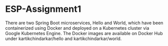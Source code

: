 # ESP-Assignment1
There are two Spring Boot microservices, Hello and World, which have been containerized using Docker and deployed on a Kubernetes cluster via Google Kubernetes Engine. The Docker images are available on Docker Hub under kartikchindarkar/hello and kartikchindarkar/world.
